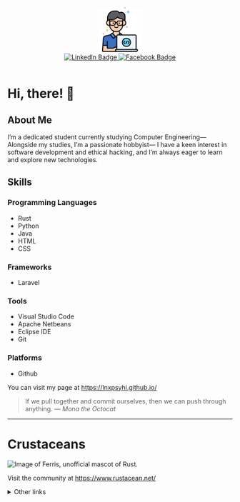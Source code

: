 <div align="center">
   <img alt="programmer" src="programmer.png" width="100">
</div>
<div align="center">
  <a href="https://www.linkedin.com/in/rommel-matic-267528327">
    <img src="https://img.shields.io/badge/LinkedIn-blue?style=flat-square&logo=linkedin&logoColor=white" alt="LinkedIn Badge"/>
  </a>
   <a href="">
      <img src="https://img.shields.io/badge/Facebook-blue?style=flat-square&logo=Facebook&logoColor=white" alt="Facebook Badge" />
   </a>
</div>
<div align="center">
   <img src="https://komarev.com/ghpvc/?username=lnxpsyhi&style=flat-square&color=800080&label=PROFILE+VIEWS" alt="">
</div>




# Hi, there! :wave:

## About Me
I’m a dedicated student currently studying Computer Engineering—
 Alongside my studies, I’m a passionate hobbyist—
I have a keen interest in software development and ethical hacking,
and I’m always eager to learn and explore new technologies.

## Skills

### Programming Languages
- Rust
- Python
- Java
- HTML
- CSS

### Frameworks
- Laravel
  
### Tools
- Visual Studio Code
- Apache Netbeans
- Eclipse IDE
- Git

### Platforms
- Github

You can visit my page at https://lnxpsyhi.github.io/

> If we pull together and commit ourselves, then we can push through anything.
— *Mona the Octocat*

---

# Crustaceans
<picture>
   <source media="(prefers-color-scheme: light)" srcset="https://www.rustacean.net/assets/rustacean-orig-noshadow.svg">
   <img alt="Image of Ferris, unofficial mascot of Rust." width="100" height="100">
</picture>

Visit the community at https://www.rustacean.net/

<details>
   <summary>Other links</summary>
   <p>https://github.com/antonkomarev/github-profile-views-counter?tab=readme-ov-file</p>
   <p>https://www.flaticon.com/</p>
</details>

<!-- TO DO: add more details about me later -->
